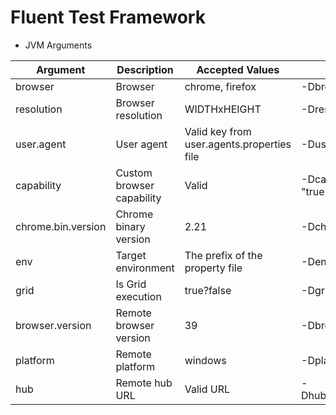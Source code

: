 # **Fluent Test Framework**

* JVM Arguments

Argument            |Description                |Accepted Values                            |Example
--------------------|---------------------------|-------------------------------------------|--------------------------
browser             |Browser                    |chrome, firefox                            |-Dbrowser=firefox
resolution          |Browser resolution         |WIDTHxHEIGHT                               |-Dresolution=1024x768
user.agent          |User agent                 |Valid key from user.agents.properties file |-Duser.agent=iPhone6
capability          |Custom browser capability  |Valid                                      |-Dcapability={"startMaximised": "true"}
chrome.bin.version  |Chrome binary version      |2.21                                       |-Dchrome.bin.version=2.21
env                 |Target environment         |The prefix of the property file            |-Denv=dev
grid                |Is Grid execution          |true?false                                 |-Dgrid=true
browser.version     |Remote browser version     |39                                         |-Dbrowser.version=39
platform            |Remote platform            |windows                                    |-Dplatform=windows
hub                 |Remote hub URL             |Valid URL                                  |-Dhub=http://localhost:4444/grid/
